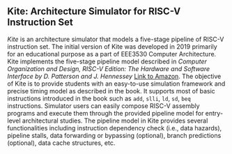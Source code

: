 ## Kite: Architecture Simulator for RISC-V Instruction Set
*Kite* is an architecture simulator that models a five-stage pipeline of RISC-V instruction set. The initial version of Kite was developed in 2019 primarily for an educational purpose as a part of EEE3530 Computer Architecture. Kite implements the five-stage pipeline model described in *Computer Organization and Design, RISC-V Edition: The Hardware and Software Interface by D. Patterson and J. Hennessey* [Link to Amazon](https://www.amazon.com/Computer-Organization-Design-RISC-V-Architecture/dp/0128122757). The objective of Kite is to provide students with an easy-to-use simulation framework and precise timing model as described in the book. It supports most of basic instructions introduced in the book such as `add`, `slli`, `ld`, `sd`, `beq` instructions. Simulator users can easily compose RISC-V assembly programs and execute them through the provided pipeline model for entry-level architectural studies. The pipeline model in Kite provides several functionalities including instruction dependency check (i.e., data hazards), pipeline stalls, data forwarding or bypassing (optional), branch predictions (optional), data cache structures, etc.

